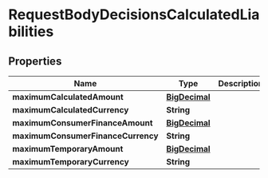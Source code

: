 
# RequestBodyDecisionsCalculatedLiabilities

## Properties
Name | Type | Description | Notes
------------ | ------------- | ------------- | -------------
**maximumCalculatedAmount** | [**BigDecimal**](BigDecimal.md) |  |  [optional]
**maximumCalculatedCurrency** | **String** |  |  [optional]
**maximumConsumerFinanceAmount** | [**BigDecimal**](BigDecimal.md) |  |  [optional]
**maximumConsumerFinanceCurrency** | **String** |  |  [optional]
**maximumTemporaryAmount** | [**BigDecimal**](BigDecimal.md) |  |  [optional]
**maximumTemporaryCurrency** | **String** |  |  [optional]



